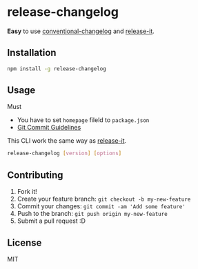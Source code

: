 # release-changelog

**Easy** to use [conventional-changelog](https://github.com/ajoslin/conventional-changelog "conventional-changelog") and [release-it](https://github.com/webpro/release-it "release-it").

## Installation

```sh
npm install -g release-changelog
```

## Usage

Must

* You have to set `homepage` fileld to `package.json`
* [Git Commit Guidelines](https://github.com/ajoslin/conventional-changelog/blob/master/CONVENTIONS.md "Git Commit Guidelines")


This CLI work the same way as [release-it](https://github.com/webpro/release-it#configuration "webpro/release-it").

``` sh
release-changelog [version] [options]
```

## Contributing

1. Fork it!
2. Create your feature branch: `git checkout -b my-new-feature`
3. Commit your changes: `git commit -am 'Add some feature'`
4. Push to the branch: `git push origin my-new-feature`
5. Submit a pull request :D

## License

MIT